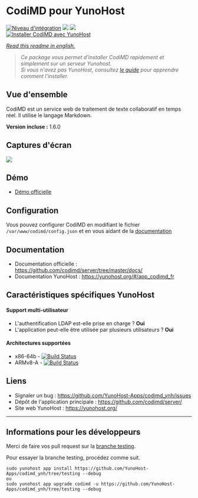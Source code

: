 # CodiMD pour YunoHost

[![Niveau d'intégration](https://dash.yunohost.org/integration/codimd.svg)](https://dash.yunohost.org/appci/app/codimd) ![](https://ci-apps.yunohost.org/ci/badges/codimd.status.svg) ![](https://ci-apps.yunohost.org/ci/badges/codimd.maintain.svg)  
[![Installer CodiMD avec YunoHost](https://install-app.yunohost.org/install-with-yunohost.png)](https://install-app.yunohost.org/?app=codimd)

*[Read this readme in english.](./README.md)* 

> *Ce package vous permet d'installer CodiMD rapidement et simplement sur un serveur Yunohost.  
Si vous n'avez pas YunoHost, consultez [le guide](https://yunohost.org/#/install) pour apprendre comment l'installer.*

## Vue d'ensemble
CodiMD est un service web de traitement de texte collaboratif en temps réel. Il utilise le langage Markdown.

**Version incluse :** 1.6.0

## Captures d'écran

![](https://demo.codimd.org/screenshot.png)

## Démo

* [Démo officielle](https://demo.codimd.org/)

## Configuration

Vous pouvez configurer CodiMD en modifiant le fichier `/var/www/codimd/config.json` et en vous aidant de la [documentation](https://github.com/codimd/server/blob/master/docs/configuration-config-file.md)

## Documentation

 * Documentation officielle : https://github.com/codimd/server/tree/master/docs/
 * Documentation YunoHost : https://yunohost.org/#/app_codimd_fr

## Caractéristiques spécifiques YunoHost

#### Support multi-utilisateur

* L'authentification LDAP est-elle prise en charge ? **Oui**
* L'application peut-elle être utilisée par plusieurs utilisateurs ? **Oui**

#### Architectures supportées

* x86-64b - [![Build Status](https://ci-apps.yunohost.org/ci/logs/codimd%20%28Apps%29.svg)](https://ci-apps.yunohost.org/ci/apps/codimd/)
* ARMv8-A - [![Build Status](https://ci-apps-arm.yunohost.org/ci/logs/codimd%20%28Apps%29.svg)](https://ci-apps-arm.yunohost.org/ci/apps/codimd/)

## Liens

 * Signaler un bug : https://github.com/YunoHost-Apps/codimd_ynh/issues
 * Dépôt de l'application principale : https://github.com/codimd/server/
 * Site web YunoHost : https://yunohost.org/

---

Informations pour les développeurs
----------------

Merci de faire vos pull request sur la [branche testing](https://github.com/YunoHost-Apps/codimd_ynh/tree/testing).

Pour essayer la branche testing, procédez comme suit.
```
sudo yunohost app install https://github.com/YunoHost-Apps/codimd_ynh/tree/testing --debug
ou
sudo yunohost app upgrade codimd -u https://github.com/YunoHost-Apps/codimd_ynh/tree/testing --debug
```

